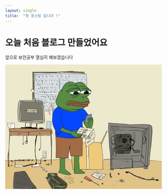 ```yaml
---
layout: single
title:  "첫 포스팅 입니다 !"
---
```


# 오늘 처음 블로그 만들었어요 

앞으로 보안공부 열심히 해보겠습니다

![pepe](../images/2025-03-29-first/pepe.png)
